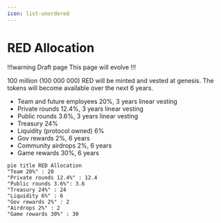 ```yaml
---
icon: list-unordered
---
```

# RED Allocation

!!!warning Draft page
This page will evolve
!!!

100 million (100 000 000) RED will be minted and vested at genesis. The tokens will become available over the next 6 years.

- Team and future employees 20%, 3 years linear vesting
- Private rounds 12.4%, 3 years linear vesting
- Public rounds 3.6%, 3 years linear vesting
- Treasury 24%
- Liquidity (protocol owned) 6%
- Gov rewards 2%, 6 years
- Community airdrops 2%, 6 years
- Game rewards 30%, 6 years

```mermaid
pie title RED Allocation
"Team 20%" : 20
"Private rounds 12.4%" : 12.4
"Public rounds 3.6%": 3.6
"Treasury 24%" : 24
"Liquidity 6%" : 6
"Gov rewards 2%" : 2
"Airdrops 2%" : 2
"Game rewards 30%" : 30
```